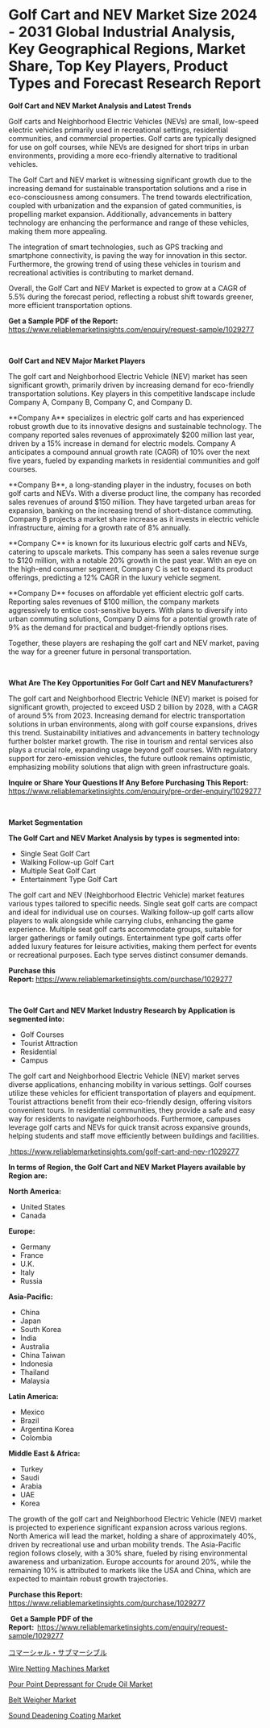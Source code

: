 <p><h1>Golf Cart and NEV Market Size 2024 - 2031 Global Industrial Analysis, Key Geographical Regions, Market Share, Top Key Players, Product Types and Forecast Research Report</h1></p><p><strong>Golf Cart and NEV Market Analysis and Latest Trends</strong></p>
<p><p>Golf carts and Neighborhood Electric Vehicles (NEVs) are small, low-speed electric vehicles primarily used in recreational settings, residential communities, and commercial properties. Golf carts are typically designed for use on golf courses, while NEVs are designed for short trips in urban environments, providing a more eco-friendly alternative to traditional vehicles.</p><p>The Golf Cart and NEV market is witnessing significant growth due to the increasing demand for sustainable transportation solutions and a rise in eco-consciousness among consumers. The trend towards electrification, coupled with urbanization and the expansion of gated communities, is propelling market expansion. Additionally, advancements in battery technology are enhancing the performance and range of these vehicles, making them more appealing.</p><p>The integration of smart technologies, such as GPS tracking and smartphone connectivity, is paving the way for innovation in this sector. Furthermore, the growing trend of using these vehicles in tourism and recreational activities is contributing to market demand. </p><p>Overall, the Golf Cart and NEV Market is expected to grow at a CAGR of 5.5% during the forecast period, reflecting a robust shift towards greener, more efficient transportation options.</p></p>
<p><strong>Get a Sample PDF of the Report:&nbsp;</strong> <a href="https://www.reliablemarketinsights.com/enquiry/request-sample/1029277">https://www.reliablemarketinsights.com/enquiry/request-sample/1029277</a></p>
<p>&nbsp;</p>
<p><strong>Golf Cart and NEV Major Market Players</strong></p>
<p><p>The golf cart and Neighborhood Electric Vehicle (NEV) market has seen significant growth, primarily driven by increasing demand for eco-friendly transportation solutions. Key players in this competitive landscape include Company A, Company B, Company C, and Company D.</p><p>**Company A** specializes in electric golf carts and has experienced robust growth due to its innovative designs and sustainable technology. The company reported sales revenues of approximately $200 million last year, driven by a 15% increase in demand for electric models. Company A anticipates a compound annual growth rate (CAGR) of 10% over the next five years, fueled by expanding markets in residential communities and golf courses.</p><p>**Company B**, a long-standing player in the industry, focuses on both golf carts and NEVs. With a diverse product line, the company has recorded sales revenues of around $150 million. They have targeted urban areas for expansion, banking on the increasing trend of short-distance commuting. Company B projects a market share increase as it invests in electric vehicle infrastructure, aiming for a growth rate of 8% annually.</p><p>**Company C** is known for its luxurious electric golf carts and NEVs, catering to upscale markets. This company has seen a sales revenue surge to $120 million, with a notable 20% growth in the past year. With an eye on the high-end consumer segment, Company C is set to expand its product offerings, predicting a 12% CAGR in the luxury vehicle segment.</p><p>**Company D** focuses on affordable yet efficient electric golf carts. Reporting sales revenues of $100 million, the company markets aggressively to entice cost-sensitive buyers. With plans to diversify into urban commuting solutions, Company D aims for a potential growth rate of 9% as the demand for practical and budget-friendly options rises. </p><p>Together, these players are reshaping the golf cart and NEV market, paving the way for a greener future in personal transportation.</p></p>
<p>&nbsp;</p>
<p><strong>What Are The Key Opportunities For Golf Cart and NEV Manufacturers?</strong></p>
<p><p>The golf cart and Neighborhood Electric Vehicle (NEV) market is poised for significant growth, projected to exceed USD 2 billion by 2028, with a CAGR of around 5% from 2023. Increasing demand for electric transportation solutions in urban environments, along with golf course expansions, drives this trend. Sustainability initiatives and advancements in battery technology further bolster market growth. The rise in tourism and rental services also plays a crucial role, expanding usage beyond golf courses. With regulatory support for zero-emission vehicles, the future outlook remains optimistic, emphasizing mobility solutions that align with green infrastructure goals.</p></p>
<p><strong>Inquire or Share Your Questions If Any Before Purchasing This Report:</strong> <a href="https://www.reliablemarketinsights.com/enquiry/pre-order-enquiry/1029277">https://www.reliablemarketinsights.com/enquiry/pre-order-enquiry/1029277</a></p>
<p>&nbsp;</p>
<p><strong>Market Segmentation</strong></p>
<p><strong>The Golf Cart and NEV Market Analysis by types is segmented into:</strong></p>
<p><ul><li>Single Seat Golf Cart</li><li>Walking Follow-up Golf Cart</li><li>Multiple Seat Golf Cart</li><li>Entertainment Type Golf Cart</li></ul></p>
<p><p>The golf cart and NEV (Neighborhood Electric Vehicle) market features various types tailored to specific needs. Single seat golf carts are compact and ideal for individual use on courses. Walking follow-up golf carts allow players to walk alongside while carrying clubs, enhancing the game experience. Multiple seat golf carts accommodate groups, suitable for larger gatherings or family outings. Entertainment type golf carts offer added luxury features for leisure activities, making them perfect for events or recreational purposes. Each type serves distinct consumer demands.</p></p>
<p><strong>Purchase this Report:&nbsp;</strong><a href="https://www.reliablemarketinsights.com/purchase/1029277">https://www.reliablemarketinsights.com/purchase/1029277</a></p>
<p>&nbsp;</p>
<p><strong>The Golf Cart and NEV Market Industry Research by Application is segmented into:</strong></p>
<p><ul><li>Golf Courses</li><li>Tourist Attraction</li><li>Residential</li><li>Campus</li></ul></p>
<p><p>The golf cart and Neighborhood Electric Vehicle (NEV) market serves diverse applications, enhancing mobility in various settings. Golf courses utilize these vehicles for efficient transportation of players and equipment. Tourist attractions benefit from their eco-friendly design, offering visitors convenient tours. In residential communities, they provide a safe and easy way for residents to navigate neighborhoods. Furthermore, campuses leverage golf carts and NEVs for quick transit across expansive grounds, helping students and staff move efficiently between buildings and facilities.</p></p>
<p><a href="https://www.reliablemarketinsights.com/golf-cart-and-nev-r1029277">&nbsp;https://www.reliablemarketinsights.com/golf-cart-and-nev-r1029277</a></p>
<p><strong>In terms of Region, the Golf Cart and NEV Market Players available by Region are:</strong></p>
<p>
    <p> <strong> North America: </strong>
        <ul>
            <li>United States</li>
            <li>Canada</li>
        </ul>
        </p> 
    <p> <strong> Europe: </strong>
        <ul>
            <li>Germany</li>
            <li>France</li>
            <li>U.K.</li>
            <li>Italy</li>
            <li>Russia</li>
        </ul>
        </p> 
    <p> <strong> Asia-Pacific: </strong>
        <ul>
            <li>China</li>
            <li>Japan</li>
            <li>South Korea</li>
            <li>India</li>
            <li>Australia</li>
            <li>China Taiwan</li>
            <li>Indonesia</li>
            <li>Thailand</li>
            <li>Malaysia</li>
        </ul>
        </p> 
    <p> <strong> Latin America: </strong>
        <ul>
            <li>Mexico</li>
            <li>Brazil</li>
            <li>Argentina Korea</li>
            <li>Colombia</li>
        </ul>
        </p> 
    <p> <strong> Middle East & Africa: </strong>
        <ul>
            <li>Turkey</li>
            <li>Saudi</li>
            <li>Arabia</li>
            <li>UAE</li>
            <li>Korea</li>
        </ul>
    </p>
    </p>
<p><p>The growth of the golf cart and Neighborhood Electric Vehicle (NEV) market is projected to experience significant expansion across various regions. North America will lead the market, holding a share of approximately 40%, driven by recreational use and urban mobility trends. The Asia-Pacific region follows closely, with a 30% share, fueled by rising environmental awareness and urbanization. Europe accounts for around 20%, while the remaining 10% is attributed to markets like the USA and China, which are expected to maintain robust growth trajectories.</p></p>
<p><strong>Purchase this Report: </strong><a href="https://www.reliablemarketinsights.com/purchase/1029277">https://www.reliablemarketinsights.com/purchase/1029277</a></p>
<p>&nbsp;<strong>Get a Sample PDF of the Report:&nbsp;&nbsp;</strong><a href="https://www.reliablemarketinsights.com/enquiry/request-sample/1029277">https://www.reliablemarketinsights.com/enquiry/request-sample/1029277</a></p>
<p><strong></strong></p>
<p><p><a href="https://medium.com/@kw8enloe/commercial-submersible-market-%E3%81%AE%E3%82%B0%E3%83%AD%E3%83%BC%E3%83%90%E3%83%AB%E5%B8%82%E5%A0%B4%E6%A6%82%E8%A6%81%E3%81%AF-%E4%B8%96%E7%95%8C%E3%81%8A%E3%82%88%E3%81%B3%E4%B8%BB%E8%A6%81%E5%B8%82%E5%A0%B4%E3%81%AB%E3%81%8A%E3%81%91%E3%82%8B%E6%A5%AD%E7%95%8C%E3%81%AB%E5%BD%B1%E9%9F%BF%E3%82%92%E4%B8%8E%E3%81%88%E3%82%8B%E4%B8%BB%E8%A6%81%E3%81%AA%E3%83%88%E3%83%AC%E3%83%B3%E3%83%89%E3%81%AB%E3%81%A4%E3%81%84%E3%81%A6-%E7%8B%AC%E8%87%AA%E3%81%AE%E8%A6%96%E7%82%B9%E3%82%92%E6%8F%90%E4%BE%9B%E3%81%97%E3%81%BE%E3%81%99-0c7eb31698d0">コマーシャル・サブマーシブル</a></p><p><a href="https://github.com/mauripalmi/Market-Research-Report-List-5/blob/main/wire-netting-machines-market.md">Wire Netting Machines Market</a></p><p><a href="https://issuu.com/reportprime-2/docs/pour-point-depressant-for-crude-oil_442e4b119c8e9d">Pour Point Depressant for Crude Oil Market</a></p><p><a href="https://medium.com/@KevinNorth98/this-report-on-belt-weigher-market-is-a-comprehensive-analysis-of-market-shares-strategies-7ee271aa33aa">Belt Weigher Market</a></p><p><a href="https://issuu.com/reportprime-2/docs/sound-deadening-coating-market-size_3da53ab4e1d928">Sound Deadening Coating Market</a></p></p>